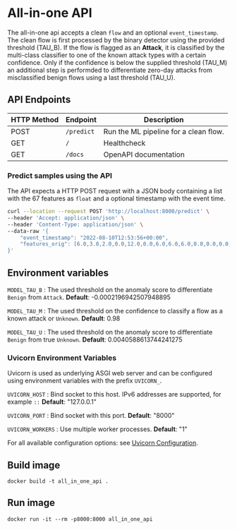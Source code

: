 # All-in-one API

The all-in-one api accepts a clean `flow` and an optional `event_timestamp`. The clean flow is first processed by the binary detector using the provided threshold (TAU_B). If the flow is flagged as an **Attack**, it is classified by the multi-class classifier to one of the known attack types with a certain confidence. Only if the confidence is below the supplied threshold (TAU_M) an additional step is performded to differentiate zero-day attacks from misclassified benign flows using a last threshold (TAU_U).

## API Endpoints

| HTTP Method | Endpoint   | Description                             |
|-------------|------------|-----------------------------------------|
| POST        | `/predict` | Run the ML pipeline for a clean flow.   |
| GET         |        `/` | Healthcheck                             |
| GET         |    `/docs` | OpenAPI documentation                   |

### Predict samples using the API

The API expects a HTTP POST request with a JSON body containing a list with the 67 features as `float` and a optional timestamp with the event time.

```` bash
curl --location --request POST 'http://localhost:8000/predict' \
--header 'Accept: application/json' \
--header 'Content-Type: application/json' \
--data-raw '{
    "event_timestamp": "2022-08-10T12:53:56+00:00",
    "features_orig": [6.0,3.0,2.0,0.0,12.0,0.0,6.0,6.0,6.0,0.0,0.0,0.0,0.0,0.0,4000000.0,666666.7,3.0,0.0,3.0,3.0,3.0,3.0,0.0,3.0,3.0,0.0,0.0,0.0,0.0,0.0,0.0,40.0,0.0,666666.7,0.0,6.0,6.0,6.0,0.0,0.0,0.0,0.0,0.0,0.0,1.0,0.0,0.0,0.0,9.0,6.0,0.0,2.0,12.0,0.0,0.0,506.0,-1.0,1.0,20.0,0.0,0.0,0.0,0.0,0.0,0.0,0.0,0.0]
}'
````

## Environment variables

`MODEL_TAU_B`
: The used threshold on the anomaly score to differentiate `Benign` from `Attack`.
**Default**: -0.0002196942507948895

`MODEL_TAU_M`
: The used threshold on the confidence to classify a flow as a known attack or `Unknown`.
**Default**: 0.98

`MODEL_TAU_U`
: The used threshold on the anomaly score to differentiate `Benign` from true `Unknown`.
**Default**: 0.0040588613744241275

### Uvicorn Environment Variables

Uvicorn is used as underlying ASGI web server and can be configured using environment variables with the prefix `UVICORN_`.

`UVICORN_HOST`
: Bind socket to this host. IPv6 addresses are supported, for example `::`
**Default**: "127.0.0.1"

`UVICORN_PORT`
: Bind socket with this port.
**Default**: "8000"

`UVICORN_WORKERS`
: Use multiple worker processes.
**Default**: "1"

For all available configuration options: see [Uvicorn Configuration](https://www.uvicorn.org/settings/).

## Build image

`docker build -t all_in_one_api .`

## Run image

`docker run -it --rm -p8000:8000 all_in_one_api`
